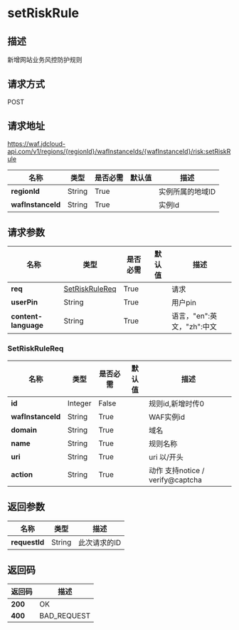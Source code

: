 # setRiskRule


## 描述
新增网站业务风控防护规则

## 请求方式
POST

## 请求地址
https://waf.jdcloud-api.com/v1/regions/{regionId}/wafInstanceIds/{wafInstanceId}/risk:setRiskRule

|名称|类型|是否必需|默认值|描述|
|---|---|---|---|---|
|**regionId**|String|True| |实例所属的地域ID|
|**wafInstanceId**|String|True| |实例Id|

## 请求参数
|名称|类型|是否必需|默认值|描述|
|---|---|---|---|---|
|**req**|[SetRiskRuleReq](setriskrule#setriskrulereq)|True| |请求|
|**userPin**|String|True| |用户pin|
|**content-language**|String|True| |语言，"en":英文，"zh":中文|

### <div id="setriskrulereq">SetRiskRuleReq</div>
|名称|类型|是否必需|默认值|描述|
|---|---|---|---|---|
|**id**|Integer|False| |规则id,新增时传0|
|**wafInstanceId**|String|True| |WAF实例id|
|**domain**|String|True| |域名|
|**name**|String|True| |规则名称|
|**uri**|String|True| |uri 以/开头|
|**action**|String|True| |动作 支持notice / verify@captcha|

## 返回参数
|名称|类型|描述|
|---|---|---|
|**requestId**|String|此次请求的ID|


## 返回码
|返回码|描述|
|---|---|
|**200**|OK|
|**400**|BAD_REQUEST|
